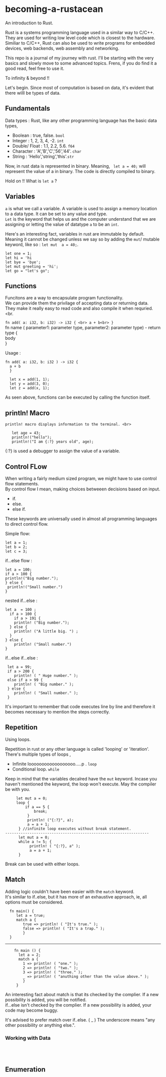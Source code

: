 # becoming-a-rustacean
An introduction to Rust.

Rust is a systems programming language used in a similar way to C/C++. They are used for writing low level code which is closest to the hardware. Similiar to C/C++, Rust can also be used to write programs for embedded devices, web backends, web assembly and networking.

This repo is a journal of my journey with rust. I'll be starting with the very basics and slowly move to some advanced topics. Frens, if you do find it a good read, feel free to use it.

To infinity & beyond !!

Let's begin.
Since most of computation is based on data, it's evident that there willl be types of data.

## Fundamentals

Data types :
 Rust, like any other programming language has the basic data types, 
 - Boolean :        true, false.            `bool`
 - Integer :        1, 2, 3, 4, -2.         `int`
 - Double/ Float :  1.1, 2.2, 5.6.          `f64`
 - Character :      'A','B','C','56','44'.  `char`
 - String :         'Hello','string','this'.`str`
 
 Now, in rust data is represented in binary. Meaning,
  ` let a = 40;` will represent the value of a in binary.
  The code is directly compiled to binary.
  
  
  Hold on !! What is `let a` ?
  
  ## Variables 
  
  `a` is what we call a variable. A variable is used to assign a memory location to a data type.
  It can be set to any value and type.<br>
  `Let` is the keyword that helps us and the computer understand that we are assigning or letting the
  value of datatype `a` to be an `int`.<br>
  
  Here's an interesting fact, variables in rust are immutable by default. <br>
  Meaning it cannot be changed unless we say so by adding the `mut`/ mutable keyword, like so : `let mut 
  a = 40;`.<br>
  
  `let one = 1;` <br>
  `let hi = 'hi` <br>
  `let bye = 'bye';` <br>
  `let mut greeting = 'hi';` <br>
  `let go = "let's go";` <br>
  
  
  ## Functions
  
   Funcitons are a way to encapsulate program functionality. <br>
   We can provide them the privilage of accepting data or returning data.<br>
   They make it really easy to read code and also compile it when requried. <br.
   
   
   `fn add( a: i32, b: i32) -> i32 { <br>
    a + b<br>
    }`<br>
    fn name ( parameter1: parameter type, parameter2: parameter type) - return type { <br> body <br> }
    <br>
    
   Usage :
    
    
    fn add( a: i32, b: i32 ) -> i32 {
      a + b 
      } 
      
      let x = add(1, 1); 
      let y = add(3, 0); 
      let z = add(x, 1); 
      
   As seen above, functions can be executed by calling the function itself.
    
    
## println! Macro
    println! macro displays information to the terminal. <br>
    
       let age = 43;
       println!("hello");
       println!("I am {:?} years old", age);
       
   {:?} is used a debugger to assign the value of a variable.
   
   
   
## Control FLow

 When writing a fairly medium sized program, we might have to use control flow statements. <br>
 By control flow I mean, making choices betweeen decisions based on input. <br>
 - if.
 - else.
 - else if.   
 
 These keywords are universally used in almost all programming languages to direct control flow.
 
 Simple flow: 
 
    let a = 1;
    let b = 2;
    let c = 3;
   
    
 if...else flow :
 
    let a = 100;
    if a > 100 {
    println!("Big number."); 
    } else {
     println!("Small number.")
    }
  
 nested if...else :
   
    let a  = 100 ;
      if a > 100 {
        if a > 191 {
        println! ("Big number."); 
      } else {
        println! ("A little big. ") ;
      } 
    } else {
        println! ("Small number.")
    }
    
  if...else if...else :
  
     let a = 99;
     if a > 200 {
        println! ( " Huge number." );
     else if a > 99 {
        println! ( "Big number." );
     } else {
        println! ( "Small number." );
     }
   
   
   
   It's important to remember that code executes line by line and therefore it becomes necessary to
   mention the steps correctly.
   
## Repetition 
   
   
 Using loops. <br>
    
 Repetition in rust or any other language is called 'looping' or 'iteration'. <br> 
 There's multiple types of loops , <br>
 - Infinite loooooooooooooooooo.....p . `loop`
 - Conditional loop. `while`  <br>
 
 Keep in mind that the variables decalred have the `mut` keyword. Incase you haven't mentioned the
 keyword, the loop won't execute. May the compiler be with you. <br>
    
         let mut a = 0;
         loop {
             if a == 5 {
                 break;
              }
              println! ("{:?}", a);
              a = a + 1;
          } //infinite loop executes without break statement.
    -----------------------------------------------------------------
          let mut a = 0;
          while a != 5; {
               println! ( "{:?}, a" );
               a = a + 1;
          }
          
  Break can be used with either loops.
  
  ## Match 
  
  Adding logic couldn't have been easier with the `match` keyword. <br>
  It's similar to if..else, but it has more of an exhaustive approach, ie, all options must be considered.
  
      fn main() {
         let a = true;
         match a {
            true => println! ( "It's true." );
            false => println! ( "It's a trap." ); 
            }
      }
  
 ----------------------------------------------------------
           
        fn main () {
          let a = 2;
          match a {
            1 => println! ( "one." );
            2 => println! ( "two." );
            3 => println! ( "three." );
            _ => println! ( "anuthing other than the value above." );
            }
         }
         
   An interesting fact about match is that its checked by the complier. If a new possibility is added, you will be notified. <br>
   if...else isn't checked by the complier. If a new possibility is added, your code may become buggy. <br>
   
   It's advised to prefer match over if..else.
   ( _ ) The underscore means "any other possibility or anything else.".
   
   
   ### Working with Data
   <br>
   <br>
   
   ## Enumeration
   
  
    
 
  
  
